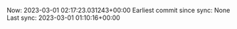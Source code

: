 Now: 2023-03-01 02:17:23.031243+00:00 Earliest commit since sync: None Last sync: 2023-03-01 01:10:16+00:00
